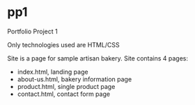 # pp1
Portfolio Project 1

Only technologies used are HTML/CSS

Site is a page for sample artisan bakery.
Site contains 4 pages:
- index.html, landing page
- about-us.html, bakery information page
- product.html, single product page
- contact.html, contact form page

